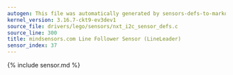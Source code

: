 ```yaml
---
autogen: This file was automatically generated by sensors-defs-to-markdown.py
kernel_version: 3.16.7-ckt9-ev3dev1
source_file: drivers/lego/sensors/nxt_i2c_sensor_defs.c
source_line: 300
title: mindsensors.com Line Follower Sensor (LineLeader)
sensor_index: 37
---
```


{% include sensor.md %}
